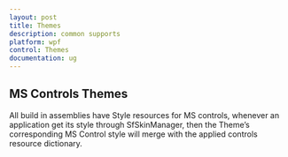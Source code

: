 ```yaml
---
layout: post
title: Themes
description: common supports
platform: wpf
control: Themes
documentation: ug
---
```

## MS Controls Themes

All build in assemblies have Style resources for MS controls, whenever an application get its style through SfSkinManager, then the Theme’s corresponding MS Control style will merge with the applied controls resource dictionary. 

